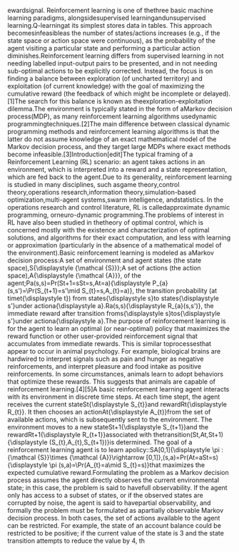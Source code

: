 ewardsignal. Reinforcement learning is one of thethree basic machine learning paradigms, alongsidesupervised learningandunsupervised learning.Q-learningat its simplest stores data in tables. This approach becomesinfeasibleas the number of states/actions increases (e.g., if the state space or action space were continuous), as the probability of the agent visiting a particular state and performing a particular action diminishes.Reinforcement learning differs from supervised learning in not needing labelled input-output pairs to be presented, and in not needing sub-optimal actions to be explicitly corrected. Instead, the focus is on finding a balance between exploration (of uncharted territory) and exploitation (of current knowledge) with the goal of maximizing the cumulative reward (the feedback of which might be incomplete or delayed).[1]The search for this balance is known as theexploration-exploitation dilemma.The environment is typically stated in the form of aMarkov decision process(MDP), as many reinforcement learning algorithms usedynamic programmingtechniques.[2]The main difference between classical dynamic programming methods and reinforcement learning algorithms is that the latter do not assume knowledge of an exact mathematical model of the Markov decision process, and they target large MDPs where exact methods become infeasible.[3]Introduction[edit]The typical framing of a Reinforcement Learning (RL) scenario: an agent takes actions in an environment, which is interpreted into a reward and a state representation, which are fed back to the agent.Due to its generality, reinforcement learning is studied in many disciplines, such asgame theory,control theory,operations research,information theory,simulation-based optimization,multi-agent systems,swarm intelligence, andstatistics. In the operations research and control literature, RL is calledapproximate dynamic programming, orneuro-dynamic programming.The problems of interest in RL have also been studied in thetheory of optimal control, which is concerned mostly with the existence and characterization of optimal solutions, and algorithms for their exact computation, and less with learning or approximation (particularly in the absence of a mathematical model of the environment).Basic reinforcement learning is modeled as aMarkov decision process:A set of environment and agent states (the state space),S{\displaystyle {\mathcal {S}}};A set of actions (the action space),A{\displaystyle {\mathcal {A}}}, of the agent;Pa(s,s)=Pr(St+1=sSt=s,At=a){\displaystyle P_{a}(s,s')=\Pr(S_{t+1}=s'\mid S_{t}=s,A_{t}=a)}, the transition probability (at timet{\displaystyle t}) from states{\displaystyle s}to states{\displaystyle s'}under actiona{\displaystyle a}.Ra(s,s){\displaystyle R_{a}(s,s')}, the immediate reward after transition froms{\displaystyle s}tos{\displaystyle s'}under actiona{\displaystyle a}.The purpose of reinforcement learning is for the agent to learn an optimal (or near-optimal) policy that maximizes the reward function or other user-provided reinforcement signal that accumulates from immediate rewards. This is similar toprocessesthat appear to occur in animal psychology. For example, biological brains are hardwired to interpret signals such as pain and hunger as negative reinforcements, and interpret pleasure and food intake as positive reinforcements. In some circumstances, animals learn to adopt behaviors that optimize these rewards. This suggests that animals are capable of reinforcement learning.[4][5]A basic reinforcement learning agent interacts with its environment in discrete time steps. At each time stept, the agent receives the current stateSt{\displaystyle S_{t}}and rewardRt{\displaystyle R_{t}}. It then chooses an actionAt{\displaystyle A_{t}}from the set of available actions, which is subsequently sent to the environment. The environment moves to a new stateSt+1{\displaystyle S_{t+1}}and the rewardRt+1{\displaystyle R_{t+1}}associated with thetransition(St,At,St+1){\displaystyle (S_{t},A_{t},S_{t+1})}is determined. The goal of a reinforcement learning agent is to learn apolicy::SA[0,1]{\displaystyle \pi :{\mathcal {S}}\times {\mathcal {A}}\rightarrow [0,1]},(s,a)=Pr(At=aSt=s){\displaystyle \pi (s,a)=\Pr(A_{t}=a\mid S_{t}=s)}that maximizes the expected cumulative reward.Formulating the problem as a Markov decision process assumes the agent directly observes the current environmental state; in this case, the problem is said to havefull observability. If the agent only has access to a subset of states, or if the observed states are corrupted by noise, the agent is said to havepartial observability, and formally the problem must be formulated as apartially observable Markov decision process. In both cases, the set of actions available to the agent can be restricted. For example, the state of an account balance could be restricted to be positive; if the current value of the state is 3 and the state transition attempts to reduce the value by 4, th